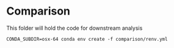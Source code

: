 # Comparison

This folder will hold the code for downstream analysis

`CONDA_SUBDIR=osx-64 conda env create -f comparison/renv.yml`